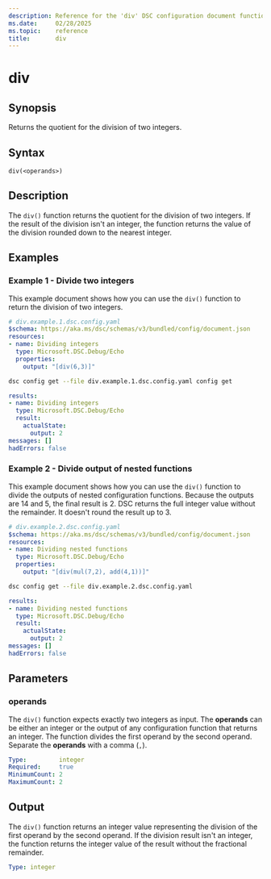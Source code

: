 ```yaml
---
description: Reference for the 'div' DSC configuration document function
ms.date:     02/28/2025
ms.topic:    reference
title:       div
---
```


# div

## Synopsis

Returns the quotient for the division of two integers.

## Syntax

```Syntax
div(<operands>)
```

## Description

The `div()` function returns the quotient for the division of two integers. If the result of the
division isn't an integer, the function returns the value of the division rounded down to the
nearest integer.

## Examples

### Example 1 - Divide two integers

This example document shows how you can use the `div()` function to return the division of two
integers.

```yaml
# div.example.1.dsc.config.yaml
$schema: https://aka.ms/dsc/schemas/v3/bundled/config/document.json
resources:
- name: Dividing integers
  type: Microsoft.DSC.Debug/Echo
  properties:
    output: "[div(6,3)]"
```

```bash
dsc config get --file div.example.1.dsc.config.yaml config get
```

```yaml
results:
- name: Dividing integers
  type: Microsoft.DSC.Debug/Echo
  result:
    actualState:
      output: 2
messages: []
hadErrors: false
```

### Example 2 - Divide output of nested functions

This example document shows how you can use the `div()` function to divide the outputs of nested
configuration functions. Because the outputs are 14 and 5, the final result is 2. DSC returns the
full integer value without the remainder. It doesn't round the result up to 3.

```yaml
# div.example.2.dsc.config.yaml
$schema: https://aka.ms/dsc/schemas/v3/bundled/config/document.json
resources:
- name: Dividing nested functions
  type: Microsoft.DSC.Debug/Echo
  properties:
    output: "[div(mul(7,2), add(4,1))]"
```

```bash
dsc config get --file div.example.2.dsc.config.yaml
```

```yaml
results:
- name: Dividing nested functions
  type: Microsoft.DSC.Debug/Echo
  result:
    actualState:
      output: 2
messages: []
hadErrors: false
```

## Parameters

### operands

The `div()` function expects exactly two integers as input. The **operands** can be either an integer
or the output of any configuration function that returns an integer. The function divides the
first operand by the second operand. Separate the **operands** with a comma (`,`).

```yaml
Type:         integer
Required:     true
MinimumCount: 2
MaximumCount: 2
```

## Output

The `div()` function returns an integer value representing the division of the first operand by the
second operand. If the division result isn't an integer, the function returns the integer value of
the result without the fractional remainder.

```yaml
Type: integer
```

<!-- Link reference definitions -->
